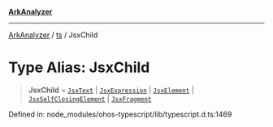 [**ArkAnalyzer**](../../../../README.md)

***

[ArkAnalyzer](../../../../globals.md) / [ts](../README.md) / JsxChild

# Type Alias: JsxChild

> **JsxChild** = [`JsxText`](../interfaces/JsxText.md) \| [`JsxExpression`](../interfaces/JsxExpression.md) \| [`JsxElement`](../interfaces/JsxElement.md) \| [`JsxSelfClosingElement`](../interfaces/JsxSelfClosingElement.md) \| [`JsxFragment`](../interfaces/JsxFragment.md)

Defined in: node\_modules/ohos-typescript/lib/typescript.d.ts:1469

